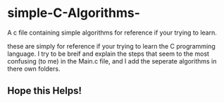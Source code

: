 # simple-C-Algorithms-
A c file containing simple algorithms for reference if your trying to learn.


these are simply for reference if your trying to learn the C programming language. I try to be breif and explain the steps that seem to the most confusing (to me) in the Main.c file, and I add the seperate algorithms in there own folders. 

## Hope this Helps!
